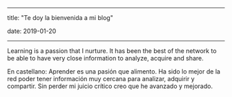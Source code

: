  ---

title: "Te doy la bienvenida a mi blog"

date: 2019-01-20

---
  
  Learning is a passion that I nurture. It has been the best of the network to be able to have very close information to analyze, acquire and share.

En castellano:
  Aprender es una pasión que alimento. Ha sido lo mejor de la red poder tener información muy cercana para analizar, adquirir y compartir.
  Sin perder mi juicio crítico creo que he avanzado y mejorado.

